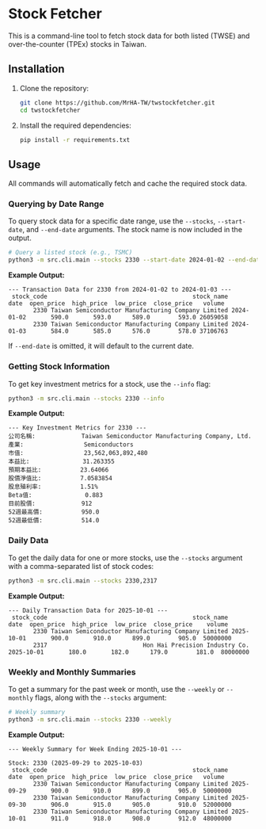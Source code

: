 # Stock Fetcher

This is a command-line tool to fetch stock data for both listed (TWSE) and over-the-counter (TPEx) stocks in Taiwan.

## Installation

1.  Clone the repository:
    ```bash
    git clone https://github.com/MrHA-TW/twstockfetcher.git
    cd twstockfetcher
    ```

2.  Install the required dependencies:
    ```bash
    pip install -r requirements.txt
    ```

## Usage

All commands will automatically fetch and cache the required stock data.

### Querying by Date Range

To query stock data for a specific date range, use the `--stocks`, `--start-date`, and `--end-date` arguments. The stock name is now included in the output.

```bash
# Query a listed stock (e.g., TSMC)
python3 -m src.cli.main --stocks 2330 --start-date 2024-01-02 --end-date 2024-01-03
```

**Example Output:**

```
--- Transaction Data for 2330 from 2024-01-02 to 2024-01-03 ---
 stock_code                                         stock_name       date  open_price  high_price  low_price  close_price   volume
       2330 Taiwan Semiconductor Manufacturing Company Limited 2024-01-02       590.0       593.0      589.0        593.0 26059058
       2330 Taiwan Semiconductor Manufacturing Company Limited 2024-01-03       584.0       585.0      576.0        578.0 37106763
```

If `--end-date` is omitted, it will default to the current date.

### Getting Stock Information

To get key investment metrics for a stock, use the `--info` flag:

```bash
python3 -m src.cli.main --stocks 2330 --info
```

**Example Output:**

```
--- Key Investment Metrics for 2330 ---
公司名稱:             Taiwan Semiconductor Manufacturing Company, Ltd.
產業:                 Semiconductors
市值:                 23,562,063,892,480
本益比:               31.263355
預期本益比:           23.64066
股價淨值比:           7.0583854
股息殖利率:           1.51%
Beta值:               0.883
目前股價:             912
52週最高價:           950.0
52週最低價:           514.0
```

### Daily Data

To get the daily data for one or more stocks, use the `--stocks` argument with a comma-separated list of stock codes:

```bash
python3 -m src.cli.main --stocks 2330,2317
```

**Example Output:**
```
--- Daily Transaction Data for 2025-10-01 ---
 stock_code                                         stock_name       date  open_price  high_price  low_price  close_price    volume
       2330 Taiwan Semiconductor Manufacturing Company Limited 2025-10-01       900.0       910.0      899.0        905.0  50000000
       2317                           Hon Hai Precision Industry Co. 2025-10-01       180.0       182.0      179.0        181.0  80000000
```

### Weekly and Monthly Summaries

To get a summary for the past week or month, use the `--weekly` or `--monthly` flags, along with the `--stocks` argument:

```bash
# Weekly summary
python3 -m src.cli.main --stocks 2330 --weekly
```

**Example Output:**
```
--- Weekly Summary for Week Ending 2025-10-01 ---

Stock: 2330 (2025-09-29 to 2025-10-03)
 stock_code                                         stock_name       date  open_price  high_price  low_price  close_price   volume
       2330 Taiwan Semiconductor Manufacturing Company Limited 2025-09-29       900.0       910.0      899.0        905.0  50000000
       2330 Taiwan Semiconductor Manufacturing Company Limited 2025-09-30       906.0       915.0      905.0        910.0  52000000
       2330 Taiwan Semiconductor Manufacturing Company Limited 2025-10-01       911.0       918.0      908.0        912.0  48000000
```